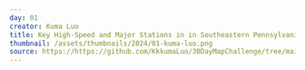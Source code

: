 ```yaml
---
day: 01
creator: Kuma Luo
title: Key High-Speed and Major Stations in in Southeastern Pennsylvania
thumbnail: /assets/thumbnails/2024/01-kuma-luo.png
source: https://https://github.com/KkkumaLuo/30DayMapChallenge/tree/main
---
```


